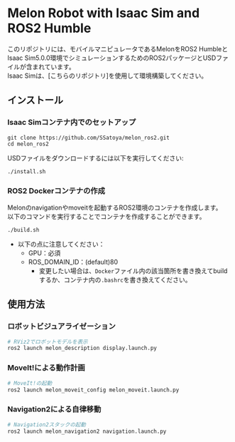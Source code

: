 # Melon Robot with Isaac Sim and ROS2 Humble

このリポジトリには、モバイルマニピュレータであるMelonをROS2 HumbleとIsaac Sim5.0.0環境でシミュレーションするためのROS2パッケージとUSDファイルが含まれています。<br>
Isaac Simは、[こちらのリポジトリ]を使用して環境構築してください。

## インストール

### Isaac Simコンテナ内でのセットアップ

```shell
git clone https://github.com/SSatoya/melon_ros2.git
cd melon_ros2
```

USDファイルをダウンロードするには以下を実行してください:

```shell
./install.sh
```

### ROS2 Dockerコンテナの作成

Melonのnavigationやmoveitを起動するROS2環境のコンテナを作成します。<br>
以下のコマンドを実行することでコンテナを作成することができます。

```shell
./build.sh
```
- 以下の点に注意してください：
  - GPU：必須
  - ROS_DOMAIN_ID：(default)80
    - 変更したい場合は、`Docker`ファイル内の該当箇所を書き換えてbuildするか、コンテナ内の`.bashrc`を書き換えてください。
  

## 使用方法

### ロボットビジュアライゼーション

```bash
# RViz2でロボットモデルを表示
ros2 launch melon_description display.launch.py
```

### MoveIt!による動作計画

```bash
# MoveIt!の起動
ros2 launch melon_moveit_config melon_moveit.launch.py
```

### Navigation2による自律移動

```bash
# Navigation2スタックの起動
ros2 launch melon_navigation2 navigation.launch.py
```
